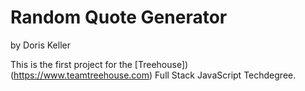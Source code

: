 # Random Quote Generator
by Doris Keller

This is the first project for the [Treehouse])(https://www.teamtreehouse.com) Full Stack JavaScript Techdegree. 
